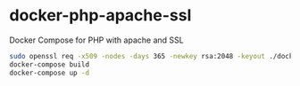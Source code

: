 # docker-php-apache-ssl
Docker Compose for PHP with apache and SSL

```bash
sudo openssl req -x509 -nodes -days 365 -newkey rsa:2048 -keyout ./docker/ssl/cert-key -out ./docker/ssl/cert.crt
docker-compose build
docker-compose up -d
```
